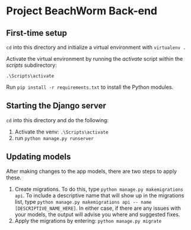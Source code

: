 # Project BeachWorm Back-end

## First-time setup

`cd` into this directory and initialize a virtual environment with `virtualenv .`

Activate the virtual environment by running the *activate* script within the *scripts* subdirectory:

```
.\Scripts\activate
```
 
Run `pip install -r requirements.txt` to install the Python modules.

## Starting the Django server

`cd` into this directory and do the following:

1. Activate the venv: `.\Scripts\activate`
2. run `python manage.py runserver`

## Updating models

After making changes to the app models, there are two steps to apply these.

1. Create migrations. To do this, type `python manage.py makemigrations api`. To include a descriptive name that will show up in the migrations list, type `python manage.py makemigrations api -- name [DESCRIPTIVE_NAME_HERE]`. In either case, if there are any issues with your models, the output will advise you where and suggested fixes.
2. Apply the migrations by entering: `python manage.py migrate`


